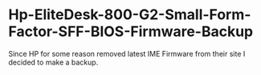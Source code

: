 # Hp-EliteDesk-800-G2-Small-Form-Factor-SFF-BIOS-Firmware-Backup
Since HP for some reason removed latest IME Firmware from their site I decided to make a backup.

